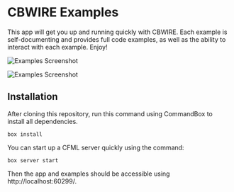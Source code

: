 # CBWIRE Examples

This app will get you up and running quickly with CBWIRE. Each example is self-documenting and provides full code examples, as well as the ability to interact with each example. Enjoy!

![Examples Screenshot](/includes/images/screenshot.png)

![Examples Screenshot](/includes/images/screenshot2.png)

## Installation

After cloning this repository, run this command using CommandBox to install all dependencies.

```
box install
```

You can start up a CFML server quickly using the command:

```
box server start
```

Then the app and examples should be accessible using http://localhost:60299/.
